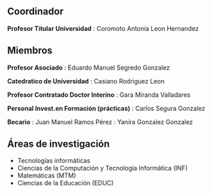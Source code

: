 ## Coordinador

**Profesor Titular Universidad**
:   Coromoto Antonia Leon Hernandez

## Miembros

**Profesor Asociado**
:   Eduardo Manuel Segredo Gonzalez

**Catedratico de Universidad**
:   Casiano Rodriguez Leon

**Profesor Contratado Doctor Interino**
:   Gara Miranda Valladares

**Personal Invest.en Formación (prácticas)**
:   Carlos Segura Gonzalez

**Becario**
:   Juan Manuel Ramos Pérez
:   Yanira Gonzalez Gonzalez


## Áreas de investigación 

* Tecnologías informáticas 
* Ciencias de la Computación y Tecnología Informática (INF) 
* Matemáticas (MTM) 
* Ciencias de la Educación (EDUC)
